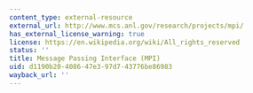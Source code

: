 ```yaml
---
content_type: external-resource
external_url: http://www.mcs.anl.gov/research/projects/mpi/
has_external_license_warning: true
license: https://en.wikipedia.org/wiki/All_rights_reserved
status: ''
title: Message Passing Interface (MPI)
uid: d1190b20-4086-47e3-97d7-43776be86983
wayback_url: ''
---
```


